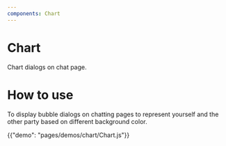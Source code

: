 ```yaml
---
components: Chart
---
```


# Chart
Chart dialogs on chat page.

# How to use

To display bubble dialogs on chatting pages to represent yourself and the other party based on different background color.

{{"demo": "pages/demos/chart/Chart.js"}}

